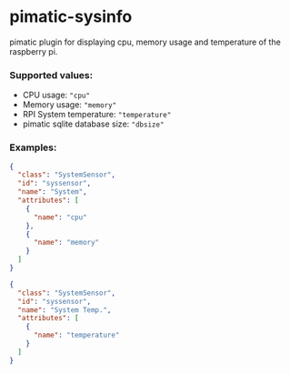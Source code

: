 pimatic-sysinfo
=======================

pimatic plugin for displaying cpu, memory usage and temperature of the raspberry pi.

### Supported values:

* CPU usage: `"cpu"`
* Memory usage: `"memory"`
* RPI System temperature: `"temperature"`
* pimatic sqlite database size: `"dbsize"`

### Examples:

```json
{
  "class": "SystemSensor",
  "id": "syssensor",
  "name": "System",
  "attributes": [
    {
      "name": "cpu"
    },
    {
      "name": "memory"
    }
  ]
}
```


```json
{
  "class": "SystemSensor",
  "id": "syssensor",
  "name": "System Temp.",
  "attributes": [
    {
      "name": "temperature"
    }
  ]
}
```
